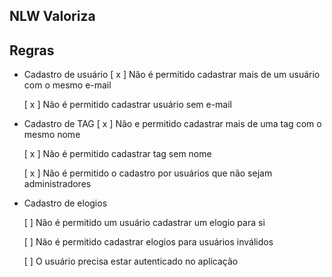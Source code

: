 ## NLW Valoriza

## Regras

- Cadastro de usuário
    [ x ] Não é permitido cadastrar mais de um usuário com o mesmo e-mail

    [ x ] Não é permitido cadastrar usuário sem e-mail

- Cadastro de TAG
    [ x ] Não e permitido cadastrar mais de uma tag com o mesmo nome

    [ x ] Não é permitido cadastrar tag sem nome

    [ x ] Não é permitido o cadastro por usuários que não sejam administradores

- Cadastro de elogios
    
    [ ] Não é permitido um usuário cadastrar um elogio para si

    [ ] Não é permitido cadastrar elogios para usuários inválidos 

    [ ] O usuário precisa estar autenticado no aplicação
